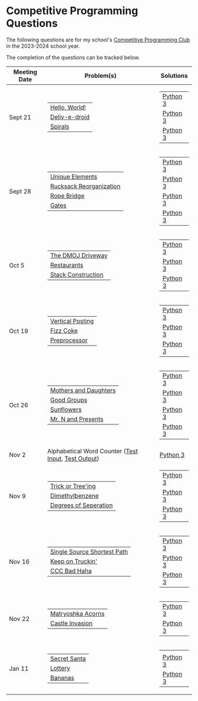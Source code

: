 # Competitive Programming Questions

The following questions are for my school's <ins>Competitive Programming Club</ins> in the 2023-2024 school year.

The completion of the questions can be tracked below.

<div class="table_component" role="region" tabindex="0">
<table>
    <thead>
        <tr>
            <th>Meeting Date</th>
            <th>Problem(s)</th>
            <th>Solutions</th>
        </tr>
    </thead>
    <tbody>
        <tr>
            <td>Sept 21</td>
            <td><google-sheets-html-origin>
                    <table>
                        <colgroup>
                            <col>
                        </colgroup>
                        <tbody>
                            <tr>
                                <td><a href="https://dmoj.ca/problem/helloworld" target="_blank">Hello, World!</a></td>
                            </tr>
                            <tr>
                                <td><a href="https://dmoj.ca/problem/ccc23j1" target="_blank">Deliv-e-droid</a></td>
                            </tr>
                            <tr>
                                <td><a href="https://dmoj.ca/problem/ccc01s2" target="_blank">Spirals</a></td>
                            </tr>
                        </tbody>
                    </table>
                </google-sheets-html-origin></td>
            <td><google-sheets-html-origin>
                    <table>
                        <colgroup>
                            <col>
                        </colgroup>
                        <tbody>
                            <tr>
                                <td><a href="https://ato.pxeger.com/run?1=m72soLIkIz9vwYKlpSVpuhbbC4oy80o0lDxSc3LydRTC84tyUhSVNLkgslBFMMUA" target="_blank">Python 3</a></td>
                            </tr>
                            <tr>
                                <td><a href="https://ato.pxeger.com/run?1=m72soLIkIz9vwYKlpSVpuhY3w1IUbBUy80o0MvMKSks0NDW5ktEFMoECpgpaCikKugrJXFyZaUCWnUKyFZcCEGQqaANlDbi4CopAmgwNgAozNbkgpkMtWbDYlMsIwgQA" target="_blank">Python 3</a></td>
                            </tr>
                            <tr>
                                <td><a href="https://ato.pxeger.com/run?1=bVNLTsMwEF2w8ylGrGyaQJINCCmcgl1koah1qKXENo4j0hNwCDbdwKE4DR47n4LiVorH7_nNvMnk89uc3FGr8_lrcE368HP10VjdQVe7I8jOaOugf7MugabV2hLSSfXSGwklSOWoVGZwlDHS1ePWMWnFTJ8ZKcwSO8hJP6FBnWImOl1hzBMKYvQ_CkZ3BfM6eVBfM_uI9s7S6cSn7029F72Hrv3vBi7oHpK2bj1UVZHFPSGmarSF0fsAW6tXETMyTgg5iAaksxhT9kjAL_TSDGqPBqOtcLyfSqqm8hOYNjzCelDOwzkJ4ftRtgKe7SCiKC4sosYiqjyBNOcrMqNyLbFgf-GZcuEipNyg4Yq9qELRVcb5tMs5n2yhw82bi_0dmtliRCnJkVFvMmSzyjzNY7JdKC4r3GDVHzi2M5RAyPKC_LaZrWXc_6EsIb7rqL50KJLWlOOt0YZmXmGTgoentbM4diO7aK2x-A2M1YknINShjMNHL4c1XYYVaWHUcz-v621G4vd4nh95Ror7GPwC" target="_blank">Python 3</a></td>
                            </tr>
                        </tbody>
                    </table>
                </google-sheets-html-origin></td>
        </tr>
        <tr>
            <td>Sept 28</td>
            <td><google-sheets-html-origin>
                    <table>
                        <colgroup>
                            <col>
                        </colgroup>
                        <tbody>
                            <tr>
                                <td><a href="https://dmoj.ca/problem/set" target="_blank">Unique Elements</a></td>
                            </tr>
                            <tr>
                                <td><a href="https://adventofcode.com/2022/day/3" target="_blank">Rucksack Reorganization</a></td>
                            </tr>
                            <tr>
                                <td><a href="https://adventofcode.com/2022/day/9" target="_blank">Rope Bridge</a></td>
                            </tr>
                            <tr>
                                <td><a href="https://dmoj.ca/problem/ccc15s3" target="_blank">Gates</a></td>
                            </tr>
                        </tbody>
                    </table>
                </google-sheets-html-origin></td>
            <td><google-sheets-html-origin>
                    <table>
                        <colgroup>
                            <col>
                        </colgroup>
                        <tbody>
                            <tr>
                                <td><a href="https://ato.pxeger.com/run?1=m72soLIkIz9vwYKlpSVpuhY3C3JS89JLMhRsFTLzSjQy8wpKSzQ0NblSc1JzU_NKioHixalAES6utPwihQqgIoWixLz0VA2INk0rLgUggKnWS0xJQZjBVVAEMhOoUgOmACgKsRdq_YKVJlyGXEZAaAoRAAA" target="_blank">Python 3</a></td>
                            </tr>
                            <tr>
                                <td><a href="https://ato.pxeger.com/run?1=jVNNj9owED305l9h7SlRYZuk0mqXlst2NyCUbLOAipQoQtngkNDgBNvELNX-jJ564dL-p_bX1CY0H6iVOrd58974zdj-9iN_ZnGGD4fvWxZ1r3-9eod2jATzp2CxRLAPPc_vQM_3ActYkFKJaB2o-aAiyPSIEJFpADDy3ANQBI-TFMEp2aIylxFuCUGYzfMg_CzoaUKZkuB8yxRVrUhxkEZzXZQpYkpT4fUSzJQU4RaqwjfQUP0zvfE3_b_lvYa-sQFP8y-DPEd4oRy9ltYuRR9EKApZkuESM1RVcFVQNSnlxBc2lHMfjVmTCIq99aFR70hGlBG4gwmGnt6Bht8u1u012b4y2nJVorvGWOej6e3R_rQp52iK5MV2dVCnr_tQB2gXopzB-4_mPSEZKS3mAaUA1O7Fy9BP7iUYxgGReNPGrjGdrM_xdi0OzMhCkWlrVVX9Pby5ai-lfJ-im3RX8brw7XV9rylF_ye6uQIgJ_K1RBdOQBjUe_DLiaz5L0J5RI0a1f2XC7X8Q6evdPj5tRgRns8YHy1nJA6paduRacZmDlab4fhhM15t9qvBnTWwiKhFpjshFjFdOrGAs14v9huHfCoczqezW74E3N4Ulu0O46FdcGu4eirCFcaTW1xMH00MGFuO2HgwegzZ1GXuFHwgLh1Rx3HpYM85tbi1zrl9x0t3vwE" target="_blank">Python 3</a></td>
                            </tr>
                            <tr>
                                <td><a href="https://ato.pxeger.com/run?1=vVXNitswED4W9BSDS8EmTrCzlO4Gsqelpz2U0D0FE5xYXos6jpHtNiHkFfoCveylfaf2aToj2ZGcbKAtSwXB0fx8881oNPr2o9zV2aZ4evre1Onw-terrxmPk8V685lXMIV5xNiXTOQcPsqGTxjgaiouF6IomxoN1Nf1mNKItKecguNoF1pLyeNPasfziht5IiRf1T7UYq1CGoRRVeaCwDtTQ20UlyUvEnfeeYuidhWCFxl7xhKeQiUeC7do1ksuvUnHU-_hFgLDRPK6kQWEz5BsVcOQISaGXCRiRenvlYXz4ExgHvoQRr4W3LWC4VEyI0lgmdy3AjRhB8Zew4dY1hicqSzLjSo_6oOI1bHI-xItwtQ3MiEaTgCBgyjpRqqC-si4rLAqVs10NtvFzodVFhePHB2PuahCRvoYCWRBvpKsXELyTCk2eceuIzqfRP0jIhnGiWAwbUOxo8EWw6U-7OhjYwQRDKFLFHe-UYU9VRgZMISIl5WrMD1quDEgdxLtjMhQp2XVss3Epn-00KUdxUnips7e4nWAvUXl4GDrs1JS-6WOPsEJ7HNeuBaMp8zaEx4ztmqk5EXdHak-Ux9e5nvWHBWvXdUfHssExVOb6L80i5Up1u5iUyjCFJf40qQxKsIvqW7HEDde_0S3bSvZscgj0j11KoYB3kFU9TB2FzHCyxh2J55348Duw9spXPVZn1bHpkYlUlNLQ_2hX2j8dud-PD-_LC_D6Ih88c79O2d7Bner1yzvY7Q5M9FvjT0mjNMz46B_2W2mN5G-8icyffFtnEx0T9LfIPQnx7idHHRhM-GpqaGf5fZ1fvr5ZgZv2QNcs3v83cEVm0H4Dv-EAUrGpBoHrHX6DQ" target="_blank">Python 3</a></td>
                            </tr>
                            <tr>
                                <td><a href="https://ato.pxeger.com/run?1=jZJNTsMwEIUllnOKWdoqpT9UCCHCKdhVUZQSp7VIHMtxRDkLm25gy3UQp2FcO7URIGGvPDP-3vOMX970s9116nB4HWw9vf48-7CdLZtiW1rRY4ZSWSaVHizjHHxKN6X6mfPRopG9pdQ6zWHdGSyoHE2ptoKlGJ6Dkyp6GwQdgPm6xTkucIKJIdIBqESNG1n04oFJK1p-A0irlUq2Q0uEuT-X-3BuhGKJBiFc_mknG4H3ZhD-vmdUFQUzZCNtMnI4zma4hFOprNGJY5Zhwl57Qo704NHANFrLcBHF3DLCDkYF3VNGNCP99jf4d0R855-Uu39QTt0LFAACx1HPAdwQj2c3yGTaHqQLqSqxp9IwmmNF6DUZSR2E2pyMHauilY0R5SN4930ST25f6E6zQOBxctHshLoMoI37gTHMwX_w8M8P7yu4giXtS9orWPnwFw" target="_blank">Python 3</a></td>
                            </tr>
                        </tbody>
                    </table>
                </google-sheets-html-origin></td>
        </tr>
        <tr>
            <td>Oct 5</td>
            <td><google-sheets-html-origin>
                    <table>
                        <colgroup>
                            <col>
                        </colgroup>
                        <tbody>
                            <tr>
                                <td><a href="https://dmoj.ca/problem/stack1" target="_blank">The DMOJ Driveway</a></td>
                            </tr>
                            <tr>
                                <td><a href="https://dmoj.ca/problem/utso18p3" target="_blank">Restaurants</a></td>
                            </tr>
                            <tr>
                                <td><a href="https://dmoj.ca/problem/rmrc16j" target="_blank">Stack Construction</a></td>
                            </tr>
                        </tbody>
                    </table>
                </google-sheets-html-origin></td>
            <td><google-sheets-html-origin>
                    <table>
                        <colgroup>
                            <col>
                        </colgroup>
                        <tbody>
                            <tr>
                                <td><a href="https://ato.pxeger.com/run?1=dVFRbsMgDNV-OYXVL5CaKt1XNSk7x6SqylhCWiQKjMCWnGU_-dmOsjtspxmE0EZri5Cw_fyesf3xpXt7UHIYPp1tss3v3bdVloqypn27hCPtSuUsFIC5tLgj0CgDHXDpr3YWk1WrBfcvQRU1ZVsdWO0E84TtDtWGv7F32kcPBWoZqIbKPcPnOuQBgT9zgRXVmskaX1QZVXzmElpLLQtyc15U4s2EFgUsuFzEaDjpS0nfc8kIMuFJCd3mu0D1IFBZn6bwCPkVJa00zskpnpKzAtZXlAWTODkEMlinSjeUL_LPIwi9JyiytQlbGnuK65y2Ovw8b-AePfVMhomhV0eldcdgHumeV1S0yungvhhXsf9x387EDVYiz20uY6E_" target="_blank">Python 3</a></td>
                            </tr>
                            <tr>
                                <td><a href="https://ato.pxeger.com/run?1=hVNLTsMwEF2wm1PMMoYGNVAJhNotJ2BXRVZauW1U14mcSQlnYdMNLLkAN-E0-JMSJ6KtN1Fm3rx583v_LN9oU6jD4aOmVfz4c_WtRkgj3I5wjzPMVVlTxG6rUubmC0AFZZIvZLHcVs5PkWJQifVOKOJSqNZIDHa54lpUlNU6U3REbxl0Ri7zioxjbj1tLoarQiM3YDSQtYisb89YCuDSchNMwgY9Z7ISKV5jKApsdOOi-2meAM0LKOYNxpikhulF1wJgWWtti3AQYx1boXxZ1IrcHwx0BUUzT56vevw9wtRD7Otob2aYOHM_tzPDInMyEnjd5FIEUVMctPYvuyrotAJTraUMhFyEHntzRrlT6QV7nX2iaW84PnWP5XTDBtj4DNboDaZhNqXtx8Wene3CpfJPTs6V3O1M0-1M2Iz_l6YJ5uN5PGep3Vk5S4ymymiw34yBv-H2lA9fyRgneIf3kMADTLz1Fw" target="_blank">Python 3</a></td>
                            </tr>
                            <tr>
                                <td><a href="https://ato.pxeger.com/run?1=hVRLbtswEF11IZ5i4mykxvEPaVEIcVe9hSEIFEXZTCSRoGi3hpGTdJNNe6f2NJ2RZJuymxaGBXHmzfc98ftPs3cbXb--_ti64v7T73e7W_gihawyaWHxYQyL2eKB3cLGOdPE02le6aeJ4FNjdVbKamorK-YfnxhDzI7bhpVapLkSDpZweGGVrHT31jhuXZOWqiHXKmHbRtq0cVbVazSMRoQQz52P5bIAueNlqOpcfkvb4DF0B1nnUcyCWzAY68JidPBAL2M4nGB08MqsPFx8AiUvo4ix4Fnusfb_0SxQBRBY1UDTYSeBlW5ru-MKXYih9jLeSBD4aNqYUwq4By81PMLcyzGj2H-gl8sBfM7aRWDnRjfKKV2zoFJ1iqtDW1Fq7sKRqgscMSi0JRQ1fiRp9ca8SbLy-Bp44oTKY4eU6vPy3GgMmZX8GZ2ClwKrX_IHdzAft2H4Eh1xdz2wt_sks66Qn-KmHZQ66KLvl-0KCNaeH6GfvoWcN0FOxJ0YQtPRiUXZiUHfhj8UdW7VDj8FoXPJaIMp7c_yei1DUp-qzdaFUUSKPIs9uFJ7MPwugqH6-yws0HadlrJGEz5DD0TLGMZQ7iEiMBpbQheK6OtGlRI6w-NVMhTVvKfRt69afEIiu7LSTpIo9h0To03YOonNHkWEBJff9uQJnZfj0DbFeZuXPdJGUdt4E_Bt6YB2h_Lmdt_17TcoEqi184Xd0v9XlYsk6RlBgn2eJtwYVF3bx1uREQ36lvOYQNBw3d20gPedumfjKw4i3GhPNwZ0129_C7_-ih5YzniWcWZ1WWpSIN9InjO91gb_0BjtnMxv-sA_" target="_blank">Python 3</a></td>
                            </tr>
                        </tbody>
                    </table>
                </google-sheets-html-origin></td>
        </tr>
        <tr>
            <td>Oct 19</td>
            <td><google-sheets-html-origin>
                    <table>
                        <colgroup>
                            <col>
                        </colgroup>
                        <tbody>
                            <tr>
                                <td><a href="https://dmoj.ca/problem/wc15fj1" target="_blank">Vertical Posting</a></td>
                            </tr>
                            <tr>
                                <td><a href="https://dmoj.ca/problem/fizzcoke" target="_blank">Fizz Coke</a></td>
                            </tr>
                            <tr>
                                <td><a href="https://dmoj.ca/problem/noimps22p1" target="_blank">Preprocessor</a></td>
                            </tr>
                        </tbody>
                    </table>
                </google-sheets-html-origin></td>
            <td><google-sheets-html-origin>
                    <table>
                        <colgroup>
                            <col>
                        </colgroup>
                        <tbody>
                            <tr>
                                <td><a href="https://ato.pxeger.com/run?1=m72soLIkIz9vwYKlpSVpuhY3K0tSK0oUbBVyMotLNDLzCkpLNDQ1ubjS8osUKhQy8xRA0lZcCkBQUJSZV6JRoaOQmpdiq6SgpAkW5YIII2spSsxLT9Uw1FHISc3TAOnX1EQ2ASQSXRGrCXHAAhjlFOQY5g_hAAA" target="_blank">Python 3</a></td>
                            </tr>
                            <tr>
                                <td><a href="https://ato.pxeger.com/run?1=lVJLasMwEIUudYohK6n5UKebUupVoZcIwZhYbkQcy8hy4iTkJN1k0x6g0Mv0NJ2xLDuhJdDZCM2892b0NG8fxc4udX46vVc2HT9833wlaqNKbcoRrOM6WugqtxCCyovKcjEpi0zhydhl0fLujjWUiBK1oNLhyFiqDdQIAhPnr5IT2jcR4pEBBjE2cTaCrTbJH-08hlRnrQARxBzBxLloSgdHeSsT7tMTZeW65ELgfAttMLdBZKZK20NWckcIxqy2cRZR0WPc6MG5KUMICNu9rlV1D2og0iA9cPfKGJnbKK_WmKub3HapMnlReQp7fadDoVKwu0LyfqrZOWkMwVxA2HxDT6K4Qmhcav2s5x1LZqX8j0Y6OFwBHA9nPY6DTtebM_Tu_HbIQ27Rq97ivpcbsjC0C7VgbnvbJT59TiG4Y1N4Ufs9u4dnvZKu8gM" target="_blank">Python 3</a></td>
                            </tr>
                            <tr>
                                <td><a href="https://ato.pxeger.com/run?1=jVW9btswEN468CkIZRFR27ADFCjiukNTN8jiocgmCIJs0TELmRJECnUQ5EmKAl7ad2qfpncUJZGWk5SLTd333f8df_wuH_SukMfjr1pvx-__vvmZ8W2SiY2mC_r4RAiBO-WHMpVZuE4VT5SuhLwf0U1dVVzqpJEpdkUonFwobSGgAG8uixmM0qnmyWaXVgCJYnJKnKRlycFcMA9YI9wWFTV4IV1gYxKP2Br5RKg0l_U-ZL3It9jqvqtqzjoMzxV_jfElBZD1p41dPezXRQ5RBEETRGp8Q-oW4SAxtD5s-DI1t-87kXP77QPNuQx7k-C9G1kviMzf2Hf1xJm3CzdFluERnvXSyQeYlYUeQH3LmHXfONSn6x_oilMxqgTISev4St2QLKAtga-NDWgNnGcQkO3Y1pnIp8bD9n3Vh7Iow_GMkQFwkG06NvU88faqqUTnG8-GqqDG8p4nwMbhGeqwmlsFZ5xpBqFV8hG6bZhdPDhRB6xFheCw57DzeDzOTGAypmcKMGiRZ-yla-Xa_D-jQipe6XA6ou4sDsB0vHByQF6alW5w23NmNHBT9EoaCzBjs-Ha8jqk4rquJOiffCuEDB0cAEia50kuJFe4AYUsax0yk6Okz5GQOrQixmBLohg5iOj4dlNA2fEaTaG_IKiLoE-ooSzMz0SVudBhQIMRvWTejrHsaNYoyAK_It0cGdwsjq3G6DJ-YYm2LJMZy3TMlhWGaD_47EZkhxiZI3goGCPNK2Ufq-Of8h25ACMY4aflze2KPnb35eozfeput6u75c3yK6ROkw0UWdFry2glhzlS5qS971OoGrOga7oxYmv_Hw" target="_blank">Python 3</a></td>
                            </tr>
                        </tbody>
                    </table>
                </google-sheets-html-origin></td>
        </tr>
        <tr>
            <td>Oct 26</td>
            <td><google-sheets-html-origin>
                    <table>
                        <colgroup>
                            <col>
                        </colgroup>
                        <tbody>
                            <tr>
                                <td><a href="https://dmoj.ca/problem/ecoo14r3p2" target="_blank">Mothers and Daughters</a></td>
                            </tr>
                            <tr>
                                <td><a href="https://dmoj.ca/problem/ccc22s2" target="_blank">Good Groups</a></td>
                            </tr>
                            <tr>
                                <td><a href="https://dmoj.ca/problem/ccc18s2" target="_blank">Sunflowers</a></td>
                            </tr>
                            <tr>
                                <td><a href="https://dmoj.ca/problem/year2017p1" target="_blank">Mr. N and Presents</a></td>
                            </tr>
                        </tbody>
                    </table>
                </google-sheets-html-origin></td>
            <td><google-sheets-html-origin>
                    <table>
                        <colgroup>
                            <col>
                        </colgroup>
                        <tbody>
                            <tr>
                                <td><a href="https://ato.pxeger.com/run?1=hVLNahsxEKY56ilETl5aB_vWGnpJEwhOc6lzKWYxw-44KyJrVUkLFsFP0osvLfSV8jTV767tJK0u2vn5fkY7P39La5pW7Pe_OrMef3w--yOBKU0_UybMiAnZmVFREFJD99AYVHpVs8q48tOObFrTHGeqBqvHFWfax8uSkHWr6NZRUQXiAUeBu5gR6k5ErzJxUAxqF1py5u7Qday7PAEtp2XpgKfZSXmg8AZyEpCveJxOksFhmAuQEkV98Bw95tjf7KXuyQDbssxs20OeQSxyaPeF4T9wFKP_MBZ0TKfRc9tpJjxsnBlyyUtZL_UvspfcZfTjj1F2CA7V3r_i0pZF34vbCqWht2ivlWrVMYkErUNCKr9y6_MvkXVGnxL_7gNdxGFcLo21Oy_ixqbF3T-_W04_kTkKAfRSIbibzKF65FbQRSsbhuQeBNMN0NDUF683jNs--spErdEmoltgHJHMO22YC--AMyAxSW8Y56BsDu-sW58aEnDRgPUaCXgPhoHIxW_wo0PeAz3JoOBoeqPfQW8QRW_uCpSj6Zuv0N_Za2oapoxdJD9GAmdQnCWIR9HkKltNb5bGio_8Fw" target="_blank">Python 3</a></td>
                            </tr>
                            <tr>
                                <td><a href="https://ato.pxeger.com/run?1=nVNBTsMwEJQ4-hVLT7FIS1I4oEo9UCgF2h9YFgqN20aAYzmOlATxEi69wJ_gJ9yw46QlKQjESo7jsT27O7t-fhW5WsV8vX5J1aJ78r73oVbsJozmCobw6A2AdLyOC_pDn9BSxqlI9Aah6FbGd4zrfw-hRSwhg4gD8Vzw6QCBNgPmBpQBXzIn4koPkSoHY2xPGEvEfWRcVVu9cu3gzb5hKdrUtSmZN4ESrOInJRUpKCUZ7QVh6FjAhy4UFDfusWzOhIIpy8dSxvIvpEaFhOlQXSgn-u9AtvL9qJQVvhcIwXjotLTSDA8sSFLJTEzEd6FP3VKvevYp_eLFkrWKlG1zjhYa4rEycJ1DU5Hcln2nRpuMc0q8Vq00a1GzZhDwUC_3h6axdtWueutgCP4vXtodUXpppvMtqZBWZeVY-LCPsX0B1UNYv_lH6BRGaAIzdA1T1EfncKHHBB1r_EzPIzDIGC7hypyAmb35CQ" target="_blank">Python 3</a></td>
                            </tr>
                            <tr>
                                <td><a href="https://ato.pxeger.com/run?1=hVFLTsMwFBTbd4pRVzG4VU35VvQkkVUlxKGWQmK5LmpAnIRNN3ABbsOag_CSJo1AICxvPDPv-c28lzdXh1VV7navm5CPrz6OPjN7jwVsGSJbuk2IhKCQpIVhMNZEeeWxZRo-Ke9MxGoxJ_BpRZPEOVNmfelk7QrbtqBV9di1bYXxVPMVuPkOKS3owfj_lKqFKC-sW9usGa1tvwDXkq9CEswys7eBiafpHPFYSTS-xlBaQjHCwFQ_E1Fmcvhq6XwVJRJpZ8absPHscWgVJ82fOEaKk5-44lz-DqYh6t-IlmQLTbLdCGxDYitkPxL7kaiFPuidH1JoamPFpvoctN5jw1uCt7EYYSRoqBa0X3a38937jM4wg6ILnOOUrnGJ2Z76Ag" target="_blank">Python 3</a></td>
                            </tr>
                            <tr>
                                <td><a href="https://ato.pxeger.com/run?1=fVFBCsIwEMRrXrH0lIIWqwgieLQP8FpKKTbVQEliGqEivsRLL_oDP-Nr3CY9RBQXlgw7s5vJ5vZQZ3OQouvuJ1NNlq_RUeqS6SYv-c7AGi5XIvOaNz1OMyI8XDORS4RcGMqFOhkahoRUUkOLNdCF2DNqReGKAIYquLZ6q40aVXM8LeVdmvayNM4ylFo4zf5JvHKkpKID5TvxJM4Irz6mtThnDUESOLYP986Ii4ZpQ6djaJ1PVv_u3Xz3FkoxUdLWd-KoYRu6XxzSbvPDB3TPBUkgxpyRLZ4bmGPGjnwD" target="_blank">Python 3</a></td>
                            </tr>
                        </tbody>
                    </table>
                </google-sheets-html-origin></td>
        </tr>
        <tr>
            <td>Nov 2</td>
            <td>Alphabetical Word Counter (<a target="_blank" href="https://pastebin.com/r2rirv9i">Test Input</a>, <a target="_blank" href="https://pastebin.com/1DXdyzkS">Test Output</a>)</td>
            <td><a href="https://ato.pxeger.com/run?1=tVZLjttGEN1lwVNUZiXBGsHeBZ5MDORnDBB4EyMbwxB6yKLYVrOb6G6KIQwDuUaQjRdOjuALzC28zEnyqkl9OJIdIJ_ZDNWsz6tXr6r52x9NHytn3779vY3l5RcfPiu1bdq4ivxzpGsyOsRZOpnN51mW4-hh1lXaMOX0JRm2s4P9_HFG-NMlHc5e5C-XOijTVGo2vv-ITds07I9tkt2xEZJPnYzrxCVLLmwQ1Lp4z0dbuqC793fv_vzl18uLIwR7q2Xjmlk-37_J6fKaHg1Bc3qQniekXFwsXzk9qXwZGqOjQMlyo0KgZ67gIVnBJa1W2uq4Ws0Cm3JBnfPFUaFyuJQzxJZ_0xe5a61kfTQ9NlzG1I3JqdfrajjOMkmsimJlAWWWt96zjenHgix36enQsd3JiOOajh3S4QHv5NUA78EO39CFSbCvPhUL1pO3YwGoYCqEc0b7PHtLNoGnfmcJGAIc0ZCdOt8HNvD9aVxjT_4xLPE_RpVlISoftV2nA4QWWR3p7sXDl7AqnadOhO6VXfPs0eL-XI5t3iedRF2cBO1eyqwn_XjOV43XNk6AjvEE7sqVJV1_hKpklbg-Z3ZodbZT4T6issXB8UDdAKW8eH2iqDeP6fWpLt9czA-qPBPvfHmpgPl_k3RX0b-v4RN4U2XnRPy_1vf3gLLs8H6iuXk2XDfjrfP2w2fNc_YeOtaBFHU65tWSfqyYgo5BpB3xXOjaMnarK9NPyJ4D5iUgaqBarXVOwclzdNSwawy0LUIqtTFBXLSnigEjSIaKygSzbA3euRaPYUnfe1fDyFPuahYnFbHBVWF6KuFKuPvyijqGZ6DCdRZXZMkpTaH8hm1KRLes2tgL0lBrA4BkYBJy1TCSPFOx9Sy11srotVUWZUTPKkdm14ICYSEY5kZcg1UbviJncekqi9hG85blrqvweknP4cXAAbw_3L0vt2xx1wVk3LBQd-tRv0aOEdUV3bYR6dqAuzJKmIX8N4CUqCvAqm_zqJ1d0ndb9j31UjpsavFZqygESWOi14jFu44UHoRwMUEk551zBUWuGxEAmGxQKYP3UySfi-tgD3ZgYiR2aysHt1RuWKCMwHFoIW-1odBoL2ikCbcGvjD0AfRv1RorMQbQAWW0BtQ_T8nkMyG1yTu3GSJJgLXRhRDeqcgexjdRUIS2KNhCZvkmyS_1mkGCkNWpIpEM-KqEF6wt0N1PlLf5xjnc_JUb9RociOxR1SjuIGOCZt4MP9GotraUpDRIUVGluhFsqdnnTNzzAAeJ0Qn5KDOqO6mydgGsWUyX_Ko49e9w4F2-OdakcLrYc6_tVocUu5GvrTDUgLFAXGV3rYabRWUNMnbpoHdtEqt0Cs8e05o-zSiokkWDOnHbOVuwH0ZQjZYdqw2usnxQO6ehEbrqFpOHb8TAeTuI88zO-NaBkiB8Rqhe1sd-e2A8j9eHiCz9-Onuna9lPJ_c9x4m-iMD3RhABB3FfZ-6GX1eueRg9Bb2T-gpBjym3ZKYBIcBYRl13NDGuk4o6diYHcMYcVzJCMtsdkXkHqtoWDcKy7e4rMBq7tTe4BbNvToEPIpVshmya-8grBQCywb_6n5Yi0v6uhXVpE0TKmVMGrnN0JsbkpCqprWT8qF9z0ZkoGyfJvOgQvSkQLEF-robImchdbTTmQIVOd_v2rBOrNymBWPpaevxHR0VfYO1Wo7b9mbYOxHcXA2l2_5kG4I8pE3LDLzKOJpO9SGJTEamws2VlimSYy8th5vnLw" target="_blank">Python 3</a></td>
        </tr>
        <tr>
            <td>Nov 9<br></td>
            <td><google-sheets-html-origin>
                    <table>
                        <colgroup>
                            <col>
                        </colgroup>
                        <tbody>
                            <tr>
                                <td><a href="https://dmoj.ca/problem/dwite12c1p4" target="_blank">Trick or Tree'ing</a></td>
                            </tr>
                            <tr>
                                <td><a href="https://dmoj.ca/problem/dmopc15c3p3" target="_blank">Dimethylbenzene</a></td>
                            </tr>
                            <tr>
                                <td><a href="https://dmoj.ca/problem/ccc09s3" target="_blank">Degrees of Seperation</a></td>
                            </tr>
                        </tbody>
                    </table>
                </google-sheets-html-origin></td>
            <td><google-sheets-html-origin>
                    <table>
                        <colgroup>
                            <col>
                        </colgroup>
                        <tbody>
                            <tr>
                                <td><a href="https://ato.pxeger.com/run?1=fZJdSsNAEIDBx5xiCD7MUFKytmoV4kVEJJhNXYibJdlCSulJfMmL3klP4_6EbpJSh8Bm_r-dnc9vtdfvtez7r50uk83v1XVZN9CAkNDkcsvxlh4jMKIbziGDSrQahVQ7jUQnxzJXissCY4gpcta3XBZ7E586TdYFb09aU-fFTHv9yDtncSaL0AWEiku0XWhAsSJK1_i5e1mKthBbYXiCdxIBC2AXowLrIgOWTny8avk_0UJqHBgoCjmBDLIMYoynJfwoTPp6YvYzsQzzS3jPU5jTOdJ4hO7_Mg7NcHz1xPZ1dtXYa5XxwXMmofYRDu7qR_PEflmGnel_FFtFiAxuCHAFa7MYaIUBo_EX4SQIEO_g3hwbeCCX453mTM1TjMJmpYh84z8" target="_blank">Python 3</a></td>
                            </tr>
                            <tr>
                                <td><a href="https://ato.pxeger.com/run?1=hVTBjtMwEL1wmq8Ydg_EIrvaZLfd7ore4IaWAycURZHTuk2kxLFiF1p-hUsv8E_wNYwdp03aIqxKUd_Mm3nzPMmPX2pnikbu9z83ZnUz-_Pq4zW-L2thil2V5UJ-F1LANb40X0WdixafTAHAQ8xxjqVUGxOwW62qkp7ATVNnNd-GqHjZZpWQLskEnIXumTPokmxcUzBJYSmUKTLZLIUHYNW0uKV8bLlci6Cvyp4B6Rz5t1wpIZdBkjIXGVQahk7r9dp8Pbmpsyh0j_jCTOOWiZ3CMRjeYJT2fXo4dvA_WfFlVuRZwKX-Rh7P8Q604a0p5drN45Ci1P2f5C7E448sIxdXuNgtKpFpwdtFETgzaCwi-EHXVZPzCrseI-QgdIiOBAwDvQ5wYLnqfMd3OOn6eLSTOh_Xoe5Ln_-aZjoS7FFcazggotJiHDdNphfc7tTAWls1hVGevW_FqQVdueeMC3mF_SCJE5RaRZb2DGfJ9pxmd8kXU88vAt9iFDoC66qL6mAceTRxvlx0bOQpbW2ghQl6LYw59ni6wxJF8L936XTJtnAm3y4YaabmfV0q3LFVaxf46suHz1cMjtfl4ZdPhHYfFf9t2f9-M8MniDCGGO_hHh_gAScwwSlMSewUH-ERZzDDqMv_Cw" target="_blank">Python 3</a></td>
                            </tr>
                            <tr>
                                <td><a href="https://ato.pxeger.com/run?1=tVZLkpswEF0mpVMoXkGFTCH_7YqvkAtQFMUYYavCCAZwAmfJxpvkTslp0pJASBhSs4kXVqPufv269YT941fR1tec3-8_b3X6af_n_btLGRdXfMJBiChPGL9EBS2rnMOWj14YjxJa1Ff5VMT1Nbqyqs7LVmUg2sCjSCJiIyAe3oYeDpbduvLwuls33drvE7mx7hzrzrHp1q2Hd2E4wC8l_M7De-Hde_gg1gPA-L2xFAbxwSLSInoP2JCVtETdtbY2ZoWVagAKk52MEJasRnbSgm7TvMQNZhyXMb9QZ31wjwjDR87wKS4KmKBT0dpxXblvDqx3-66BY4zvIzaaNR5WRomgCfwwfIqTxGkCErqWh2iPDx6EEprilPEEDvBSUurIc_Tw-VaWlNfdKfcNZPlznCkoc8NShOnQwjA3zXaRdPTFBtGYMcFRQoQqlqUjbvh0sgkorl1sRrkc9aiE64o04Rw7cMwTrMT8eeA_YIqPqXfVnnTT7JEcz2txgqMqR6TxrE5Vo4BqowzRQhIiQ2CqE7UjQ5vow8GCZEDwAkGc_fcryygmKqeiGT3XTF5pxosbyFNP3PCd8IIthiqqbNR4vdXK9NrpIFzPetJ5inyfrSTZI8xEtVZUM8cu-Q_sSvqSf6NvIGgHznLkExxHzAZ_KbaFVEes3Dn09A3og6JKBrenivI06kwIlS8nW3XNIDnNYCQ2iGqHqLF7upg80taoBRcmOuc3XgONUbnHmClB2DObqJiwNKVwZ87U0UDu7DCrSTmNfwP_oSmdbb41NsSYrnFJfa1Usx0gZSSLbHu0qt3FF3jXnHPOgT1NFoOCaFbRqQSNOdf7q9H7c0njr0j9H-j-Ftx_f2Bo6SPiI7keEBdLKr4q8bVFryryLw" target="_blank">Python 3</a></td>
                            </tr>
                        </tbody>
                    </table>
                </google-sheets-html-origin></td>
        </tr>
        <tr>
            <td>Nov 16</td>
            <td><google-sheets-html-origin>
                    <table>
                        <colgroup>
                            <col>
                        </colgroup>
                        <tbody>
                            <tr>
                                <td><a href="https://dmoj.ca/problem/sssp" target="_blank">Single Source Shortest Path</a></td>
                            </tr>
                            <tr>
                                <td><a href="https://dmoj.ca/problem/ccc07j5" target="_blank">Keep on Truckin'</a></td>
                            </tr>
                            <tr>
                                <td><a href="https://dmoj.ca/problem/canada21p3" target="_blank">CCC Bad Haha</a></td>
                            </tr>
                        </tbody>
                    </table>
                </google-sheets-html-origin></td>
            <td><google-sheets-html-origin>
                    <table>
                        <colgroup>
                            <col>
                        </colgroup>
                        <tbody>
                            <tr>
                                <td><a href="https://ato.pxeger.com/run?1=jVRLbtswEF10x1NMsyIR2ZDkynGD-hRZCoQg1COLiCKxFJXPWbLxpr1Te5l2SCm2ShtIDIOiZt68Nz_o9Zd-sXXXHg4_B1stNn8-_X1EY9V37IvyoRtaGwHu9sc32IJq9WC5WPa6UfRkbG9KXReN6p03zyVUnYGCcGDKdo9ctZYHpEJIxi7A5lJC3DKgn-7IUyTRdEkjeEK1r52Yj3kWXvDZMQW5UXIzBlhsIZkZ0tHgLaca8gktl6XW2O54HuhKcTkiDSOSWQRjO6xg6LEYTVyXykwFGrSDacFZ8oT64huj3-nf7VkSctl3xvJ7fNmedEh5TAZ7qx5Ki72bUdV0peVXqq2uxAenFbDksSSimLEfAw7o5x5HQP9FIqmEp1o1CA223PsFfCbwbJy0VBMTjdXgY-GtROPhRO6h_mWpO83jaZJBZ5xAOAf51hsvVtqaWM8w1C12BKnK46j3cH3MC75BWLIHxVKe6E-7dI4i2XPW_yLH8o47M8ZFF6Km1fdr5DqArgOB7pgUlULD2MJ8wLNuGDfcRTIuMDY9hj4UbPwOTJ-Dw--7DSQrlsAX2NCZQhLTYwMpnSvI_H3FbujMWAZreIOm3p5B5u9r772BNd1T-Dpy_wM" target="_blank">Python 3</a></td>
                            </tr>
                            <tr>
                                <td><a href="https://ato.pxeger.com/run?1=bVNBboMwEJR69Cv2CApEdkOSUpV-BCHkJk6DGoxlHLV9Sy9c2kOf1Gf0BV3bIYWQPazwenZmx1o-vtS72Tey6z6PZhff_dz8bqu2rCsZgfvgb5BBJU1QSXU0QRhGoxMhdWPEoUVQTiNIU0yMMpvTNeZburA5TTAv6Mrm1FYS9504zNJhlq535XrXlNKCkF2joUQ50Fw-i2CoG94TwPDic66UkNsxoJ9s3jYaC4SgHcPlRrhZ_V1ewwxYATH05wKsaP0vehAy8JchwliIYylu9t4wXEw4ACPQ4fIY-TNg3o0aYx3C8UaAtmN2slXtwDerAh6B-qKNzVFrIU3Ze0Hms61cWSKcrwdbQSley4Go8loxG4j1gaIT-gc4bcMYakPxth0VxeEqQ9bv0TUK69GNWMAsO3u-oG3FtPVJC_5CRuWJ9Gz4OP4h_AMpbTfFq9EiJH71T39A941LSRhNKKG-8gc" target="_blank">Python 3</a></td>
                            </tr>
                            <tr>
                                <td><a href="https://ato.pxeger.com/run?1=7Va7kpswFK2jr9BsBbG9g_wKZGKXqVKm8zAMa8QuMb4wIBLvt6Rxk_xT0uVPogcWEthrZ1ImKphB956jc64uSF-_l8_sqYDj8VvD0on_89WvbVzTGq_wZpNB2TDHHeMMmNO-uCFOiwpHfA5XMTxSxwy6IUIooSl-iOqiYjRxoNnXUZ7VzH2LMB8PzXZHmZwRa3ghfo2Jh2RMECeCWIMUpofbJCEerTBRoAbKeLvThGFHdeg0kjFfxO3YTBCnMskPQhF_Kp6KsqYCM781WLMqg8csfR44bCF3d_efigycDc90wJWKwDIXupxLTNfboqJjvC8-88LzDLkDiownRzIsvIlK14pJ5slAKzRLW_x6hXMKjowZjstKorVqc4PUCnz3dPa2AJZBQ-UEzTX5uxX2BpwSPIQqLCSRqq652yKS05RdD0X7-MDDWiTPQ_2cjRltW8Oq3X1ZlI7nKqA0Egk455Uvav7LU5ZT_LFqaGfw5LtNt8zLpqxovEN6ShZKFL-r6VlQsaMQFY0Q8D7Oa4qseK91gzH2xnhCXJtFljqGSOg7GVEyJ1ZtTo1sDq5SQ3m7eDiGxGRY9yVrg3o3xWcyWvVXOocxld0EsFO4N-9aWtskh6FTyqt7o5VO5y2qJlcBVp-dt2B1gui8C1nnmsw2v7a-kL_tN5Prf-u9mPZPtZ4YfAOhYAZ-6PGGX7M5zv-mZaEGJbxCfSn34inysoY0gziPYqh7Fwu4fLHoIL0WBXmtgLDPPDJk_fkKRivZC_SPe43ih7y66bUXvuOPDz7yA4I8-STyOUULwgcinocCf0nmaIaCYEqCQE4vEJlN57MZCd7MkY-ms-XcX5BlEKCFIv0N" target="_blank">Python 3</a></td>
                            </tr>
                        </tbody>
                    </table>
                </google-sheets-html-origin></td>
        </tr>
        <tr>
            <td>Nov 22</td>
            <td><google-sheets-html-origin>
                    <table>
                        <colgroup>
                            <col>
                        </colgroup>
                        <tbody>
                            <tr>
                                <td><a href="https://dmoj.ca/problem/wac5p1" target="_blank">Matryoshka Acorns</a></td>
                            </tr>
                            <tr>
                                <td><a href="https://dmoj.ca/problem/casinv" target="_blank">Castle Invasion</a></td>
                            </tr>
                        </tbody>
                    </table>
                </google-sheets-html-origin></td>
            <td><google-sheets-html-origin>
                    <table>
                        <colgroup>
                            <col>
                        </colgroup>
                        <tbody>
                            <tr>
                                <td><a href="https://ato.pxeger.com/run?1=jZLBasMwDIZhRz2FjvbajKYbZQyyFykhmNTZPDLbxOqhjD3JLrlst73QnmZOnNRJaaGGECJ9v6T81tePPdCr0W37vacqefy7eVPa7olxEKVptMMMa-WIvQvLlKYlDuk7Z2vl35xDIIudKsnTH58AlWlQeBJDjSdAf1Q1ifV0iHcnxrYix0WGaZ-StZOXoI4ZOtPBym5QZxqSOxY5HkZxXdtG6BfJaqnZRMQxwXSJSf_w0IqMLXrEV5y2jKqty_PxlyL9jKs469GB0NbxmBq9OF9a5Lmf6ULVc06carMonunmXl5RKcMVABkSdVEaR-F7frOBHm07kovs5K5uUQDYxu8PixiHsHLD5rW_G1jjA24wxTXeh-A_" target="_blank">Python 3</a></td>
                            </tr>
                            <tr>
                                <td><a href="https://ato.pxeger.com/run?1=hZTNToNAEMcvnjj5COONbcGU2oMx9kkaQki7uBthl7CLtRqfxEsvevd1fBpnge0uaWtJGpb5-M1_Ziif3_VOMyn2-69WF_H979X1Ole6pJnibxSWwIUOuahbHRISBEUjhc4Y5U9Mqwgac7ePGLwy0YxAIRtgmApD5q2qS473NLocMtTY8LW2BcwZ6e8fEf4Gf5W_Wjce0TuLYIYCLXak9CEAvHiBLiG1cxtw7zOXs61YisSk89BS0XMxUxPkao7GcVzTNeN4zna-5jhmqNnpeKa7wxbMGQFKNppuQqeTRNbmOLhJFOYYqzhJ4WbpkYylV1A3ZmNxQgKnSkudl9mLLNvKvCM4d2NdyzJTbdUZ7LNoK3UwqEzLLW1chptcLp5oWFIROlGEuBFsGS-pL29ApfDot8FSl-Irmi79IZ7ApDA5RT-Cde1cpo3ybNf94qx1NEJ0WakT_xUbtZaezQ39v2x8EEoOsIHwL9xbts8nQf9hGL4P-59FkMAdLGAezGEOCSx6xx8" target="_blank">Python 3</a></td>
                            </tr>
                        </tbody>
                    </table>
                </google-sheets-html-origin></td>
        </tr>
        <tr>
            <td>Jan 11</td>
            <td><google-sheets-html-origin>
                    <table>
                        <colgroup>
                            <col>
                        </colgroup>
                        <tbody>
                            <tr>
                                <td><a href="https://dmoj.ca/problem/ssanta" target="_blank">Secret Santa</a></td>
                            </tr>
                            <tr>
                                <td><a href="https://dmoj.ca/problem/ccc98s4" target="_blank">Lottery</a></td>
                            </tr>
                            <tr>
                                <td><a href="https://dmoj.ca/problem/ccc05j5" target="_blank">Bananas</a></td>
                            </tr>
                        </tbody>
                    </table>
                </google-sheets-html-origin></td>
            <td><google-sheets-html-origin>
                    <table>
                        <colgroup>
                            <col>
                        </colgroup>
                        <tbody>
                            <tr>
                                <td></td>
                            </tr>
                            <tr>
                                <td><a href="https://ato.pxeger.com/run?1=fVRLbtswEN10xVNMuRJhK5DsNHEDaNsTdBFAIARBoWMBCsVSVGOfpRtv2ju19-i-Q1E_ynYFCCA5M-_NvBnyxy91Modans8_W7MPd38-_BXf2tyUtczyt7qVBhIopQlKqVoTMEYGc4OGtD-Ffa0hQz_QuXwVwQKCcULIi9iDkC9CB43RpXxdQ2NyI9gTAfzKvdu6nf20MK2W4Jy7U1E1t-ywAgq0Z9GiyJS2SZvaLdaWOfmSI8DEZ05KjB4MygaqsjETwdsp68EToAGCDwZb7Pe8msqthJwBhRCzCcVHWiVXsksRjLMrvNe9w5iv4atuBSNLMZy-MwCgjHbFs9sKuiBPKkQmtsqhj7c769DwFEUaJyMdVvyuUVWJA-IytZDFIdeNxUtT-kyxkpSuMEUaUs6n1Kq6cDS2JXbQuKe-8rVHOraQvKOyXh2fb-v7j1Gp4pAkUFzaL5K4y5VCZQI1U10cC9HYexB52WGcZfbCfYYjxlivsIfwjDavo52iJ_RbwYbb-i8OuR_jMsGB2ZBhvgdlbIXxxP9-KCtxy-g1M424A5PiPRtHAS8DHbupcm0ue7G4Al64N9NdCxCin_7_Oy7n3lnmMWysfUT5OI3l8J6F84IdCCPu9esfwfPvzZbEkdU5gmfYRiS2a_y3GH1P4s0W1_efHtD4uPuMZ7vHBxf6Dw" target="_blank">Python 3</a></td>
                            </tr>
                            <tr>
                                <td><a href="https://ato.pxeger.com/run?1=fVJLTsMwEJVY5hSDV6maSqQrVCmLVIJlWIRFUWRFIXHbqMGOjEuFECdh0w2cggtwBU6DP7GTfoSV2PK8N2_8PP74al_FmtH9_nMrlpPr34uf3bpuCNzzLZl5IMdTvmO8gghq2m6FP9LBeuniEaAFMlQ1HjkpNp7erhirbLLS08FyTcoN4TKUXQWgPmzYL0WTV3UpJPLm1FCMZpBlKEUBoARhRQ96ND1GwyGaGDRW6Pwkd36MTrEG381xloxDKT0DL-iK-A2hvnE8ggmEo96wu4qsxIpvffQMNQTLtfMAiqrK26YoiTRquZlTwAdZA20YS3NK3yod6g-uNnMVMIwjCE95jIqayn44ZNip26J5Jufa2R9mIk-i-p4O-m6Lh11RmzKIX0ZuN8Wzf4rbXIf05JbXVPjo4SZF5iUSmXACJ3cSNS-6e9j779iLE_3Lea6XtFu9heH8AQ" target="_blank">Python 3</a></td>
                            </tr>
                        </tbody>
                    </table>
                </google-sheets-html-origin></td>
        </tr>
    </tbody>
</table>
